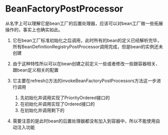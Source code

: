 # BeanFactoryPostProcessor

从名字上可以理解它是bean工厂的后置处理器，应该可以对bean工厂做一些拓展操作的，事实上也确实如此。

1. 它在bean工厂标准初始化之后调用，此时所有的bean的定义已经解析完毕，所有BeanDefinitionRegistryPostProcessor调用完成，但是bean的实例还未创建

2. 由于这种特性所以可以在bean创建之前定义一些或者修改一些跟容器相关、跟bean定义相关的配置

3. 它主要在refresh()方法的invokeBeanFactoryPostProcessors方法这一步进行调用

   1. 先初始化并调用实现了PriorityOrdered接口的
   2. 在初始化并调用实现了Ordered接口的
   3. 在初始化并调用剩下的

4. 需要注意的是此时bean的后置处理器都没有加入到容器中，所以不能使用自动注入功能
